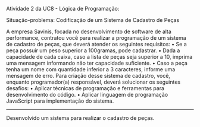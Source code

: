 Atividade 2 da UC8 - Lógica de Programação:

Situação-problema: Codificação de um Sistema de Cadastro de Peças 

A empresa Savinis, focada no desenvolvimento de software de alta performance, contratou você para realizar a programação de um sistema de cadastro de peças, que deverá atender os seguintes requisitos: 
•	Se a peça possuir um peso superior a 100gramas, pode cadastrar.
•	Dada a capacidade de cada caixa, caso a lista de peças seja superior a 10, imprima uma mensagem informando não ter capacidade suficiente.
•	Caso a peça tenha um nome com quantidade inferior a 3 caracteres, informe uma mensagem de erro.
Para criação desse sistema de cadastro, você, enquanto programador(a) responsável, deverá solucionar os seguintes desafios:
•	Aplicar técnicas de programação e ferramentas para desenvolvimento do código.
•	Aplicar linguagem de programação JavaScript para implementação do sistema.


------------------------------------

Desenvolvido um sistema para realizar o cadastro de peças.